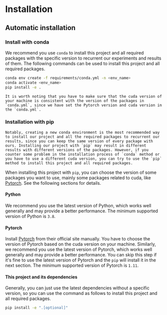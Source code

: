 # Installation

## Automatic installation

### Install with conda

We recommend you use `conda` to install this project and all required packages with the specific version to recurrent our experiments and results of them. The following commands can be used to install this project and all required packages.

```bash
conda env create -f requirements/conda.yml -n <env_name>
conda activate <env_name>
pip install -e .
```

```{warning}
It is worth noting that you have to make sure that the cuda version of your machine is consistent with the version of the packages in `conda.yml`, since we have set the Pytorch version and cuda version in the `conda.yml`.
```

### Installation with pip

```{warning}
Notably, creating a new conda environment is the most recommended way to install our project and all the required packages to recurrent our results, since you can keep the same version of every package with ours. Installing our project with `pip` may result in different results with different versions of the packages. However, if you counter some problem in the installation process of `conda` method or you have to use a different cuda version, you can try to use the `pip` method to install this project and all required packages.
```

When installing this project with `pip`, you can choose the version of some packages you want to use, mainly some packages related to cuda, like [Pytorch](https://pytorch.org/get-started/locally/). See the following sections for details.

#### Python

We recommend you use the latest version of Python, which works well generally and may provide a better performance. The minimum supported version of Python is `3.8`.

#### Pytorch

Install [Pytorch](https://pytorch.org/get-started/locally/) from their official site manually. You have to choose the version of Pytorch based on the cuda version on your machine. Similarly, we recommend you use the latest version of Pytorch, which works well generally and may provide a better performance. You can skip this step if it's fine to use the latest version of Pytorch and the `pip` will install it in the next section. The minimum supported version of Pytorch is `1.11`.

#### This project and its dependencies

Generally, you can just use the latest dependencies without a specific version, so you can use the command as follows to install this project and all required packages.

```bash
pip install -e ".[optional]"
```

